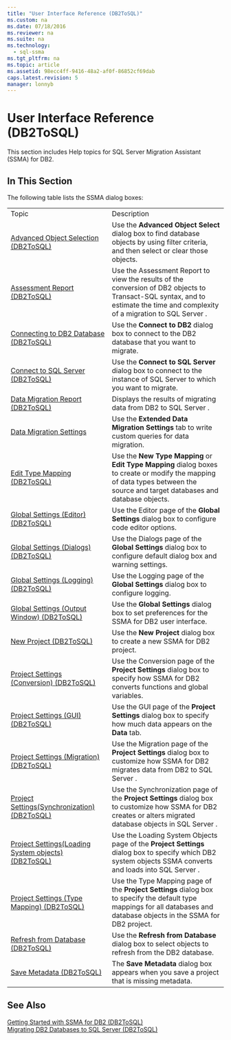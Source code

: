 ```yaml
---
title: "User Interface Reference (DB2ToSQL)"
ms.custom: na
ms.date: 07/18/2016
ms.reviewer: na
ms.suite: na
ms.technology: 
  - sql-ssma
ms.tgt_pltfrm: na
ms.topic: article
ms.assetid: 98ecc4ff-9416-48a2-af0f-86852cf69dab
caps.latest.revision: 5
manager: lonnyb
---
```

# User Interface Reference (DB2ToSQL)
This section includes Help topics for  SQL Server  Migration Assistant (SSMA) for DB2.  
  
## In This Section  
The following table lists the SSMA dialog boxes:  
  
|||  
|-|-|  
|Topic|Description|  
|[Advanced Object Selection &#40;DB2ToSQL&#41;](../content/Advanced-Object-Selection--DB2ToSQL-.md)|Use the **Advanced Object Select** dialog box to find database objects by using filter criteria, and then select or clear those objects.|  
|[Assessment Report &#40;DB2ToSQL&#41;](../content/Assessment-Report--DB2ToSQL-.md)|Use the Assessment Report to view the results of the conversion of DB2 objects to  Transact\-SQL  syntax, and to estimate the time and complexity of a migration to  SQL Server .|  
|[Connecting to DB2 Database &#40;DB2ToSQL&#41;](../content/Connecting-to-DB2-Database--DB2ToSQL-.md)|Use the **Connect to DB2** dialog box to connect to the DB2 database that you want to migrate.|  
|[Connect to SQL Server &#40;DB2ToSQL&#41;](../content/Connect-to-SQL-Server--DB2ToSQL-.md)|Use the **Connect to SQL Server** dialog box to connect to the instance of  SQL Server  to which you want to migrate.|  
|[Data Migration Report &#40;DB2ToSQL&#41;](../content/Data-Migration-Report--DB2ToSQL-.md)|Displays the results of migrating data from DB2 to  SQL Server .|  
|[Data Migration Settings](assetId:///573e673e-a194-4cb2-9aba-aaac6e1a225c)|Use the **Extended Data Migration Settings** tab to write custom queries for data migration.|  
|[Edit Type Mapping &#40;DB2ToSQL&#41;](../content/Edit-Type-Mapping--DB2ToSQL-.md)|Use the **New Type Mapping** or **Edit Type Mapping** dialog boxes to create or modify the mapping of data types between the source and target databases and database objects.|  
|[Global Settings &#40;Editor&#41; &#40;DB2ToSQL&#41;](../content/Global-Settings--Editor---DB2ToSQL-.md)|Use the Editor page of the **Global Settings** dialog box to configure code editor options.|  
|[Global Settings &#40;Dialogs&#41; &#40;DB2ToSQL&#41;](../content/Global-Settings--Dialogs---DB2ToSQL-.md)|Use the Dialogs page of the **Global Settings** dialog box to configure default dialog box and warning settings.|  
|[Global Settings &#40;Logging&#41; &#40;DB2ToSQL&#41;](../content/Global-Settings--Logging---DB2ToSQL-.md)|Use the Logging page of the **Global Settings** dialog box to configure logging.|  
|[Global Settings &#40;Output Window&#41; &#40;DB2ToSQL&#41;](../content/Global-Settings--Output-Window---DB2ToSQL-.md)|Use the **Global Settings** dialog box to set preferences for the SSMA for DB2 user interface.|  
|[New Project &#40;DB2ToSQL&#41;](../content/New-Project--DB2ToSQL-.md)|Use the **New Project** dialog box to create a new SSMA for DB2 project.|  
|[Project Settings &#40;Conversion&#41; &#40;DB2ToSQL&#41;](../content/Project-Settings--Conversion---DB2ToSQL-.md)|Use the Conversion page of the **Project Settings** dialog box to specify how SSMA for DB2 converts functions and global variables.|  
|[Project Settings &#40;GUI&#41; &#40;DB2ToSQL&#41;](../content/Project-Settings--GUI---DB2ToSQL-.md)|Use the GUI page of the **Project Settings** dialog box to specify how much data appears on the **Data** tab.|  
|[Project Settings &#40;Migration&#41; &#40;DB2ToSQL&#41;](../content/Project-Settings--Migration---DB2ToSQL-.md)|Use the Migration page of the **Project Settings** dialog box to customize how SSMA for DB2 migrates data from DB2 to  SQL Server .|  
|[Project Settings&#40;Synchronization&#41; &#40;DB2ToSQL&#41;](../content/Project-Settings-Synchronization---DB2ToSQL-.md)|Use the Synchronization page of the **Project Settings** dialog box to customize how SSMA for DB2 creates or alters migrated database objects in  SQL Server .|  
|[Project Settings&#40;Loading System objects&#41; &#40;DB2ToSQL&#41;](../content/Project-Settings-Loading-System-objects---DB2ToSQL-.md)|Use the Loading System Objects page of the **Project Settings** dialog box to specify which DB2 system objects SSMA converts and loads into  SQL Server .|  
|[Project Settings &#40;Type Mapping&#41; &#40;DB2ToSQL&#41;](../content/Project-Settings--Type-Mapping---DB2ToSQL-.md)|Use the Type Mapping page of the **Project Settings** dialog box to specify the default type mappings for all databases and database objects in the SSMA for DB2 project.|  
|[Refresh from Database &#40;DB2ToSQL&#41;](../content/Refresh-from-Database--DB2ToSQL-.md)|Use the **Refresh from Database** dialog box to select objects to refresh from the DB2 database.|  
|[Save Metadata &#40;DB2ToSQL&#41;](../content/Save-Metadata--DB2ToSQL-.md)|The **Save Metadata** dialog box appears when you save a project that is missing metadata.|  
  
## See Also  
[Getting Started with SSMA for DB2 &#40;DB2ToSQL&#41;](../content/Getting-Started-with-SSMA-for-DB2--DB2ToSQL-.md)  
[Migrating DB2 Databases to SQL Server &#40;DB2ToSQL&#41;](../content/Migrating-DB2-Databases-to-SQL-Server--DB2ToSQL-.md)  
  
